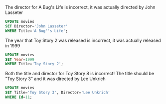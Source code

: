 The director for A Bug's Life is incorrect, it was actually directed by John Lasseter
```SQL
UPDATE movies
SET Director='John Lasseter'
WHERE Title='A Bug''s Life';
```

The year that Toy Story 2 was released is incorrect, it was actually released in 1999
```SQL
UPDATE movies
SET Year=1999
WHERE Title='Toy Story 2';
```

Both the title and director for Toy Story 8 is incorrect! The title should be "Toy Story 3" and it was directed by Lee Unkrich
```SQL
UPDATE movies
SET Title='Toy Story 3', Director='Lee Unkrich'
WHERE Id=11;
```
